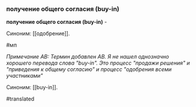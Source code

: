 ### получение общего согласия (buy-in)

**получение общего согласия (buy-in)** -

Синоним: [[одобрение]].

#мп

*Примечание АВ: Термин добавлен АВ. Я не нашел однозначно хорошего перевода слова "buy-in". Это процесс "продажи решения" и "приведения к общему согласию" и процесс "одобрения всеми участниками"*

Синоним: [[buy-in]].

#translated
